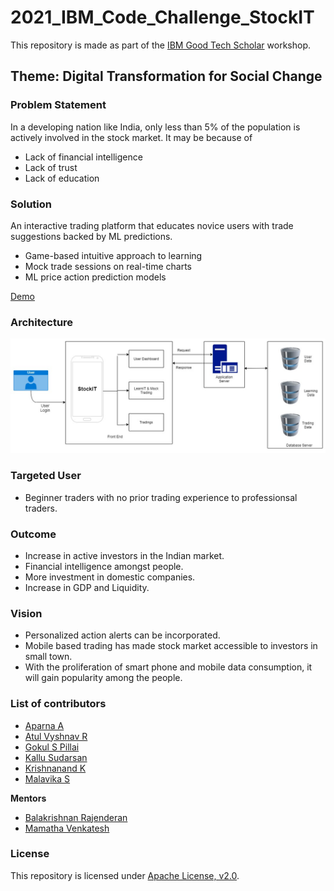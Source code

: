 # 2021_IBM_Code_Challenge_StockIT

This repository is made as part of the [IBM Good Tech Scholar](https://isl-good-tech-scholars.mybluemix.net/) workshop.

## Theme: Digital Transformation for Social Change

### **Problem Statement** 

In a developing nation like India, only less than 5% of the population is actively involved in the stock market. It may be because of

- Lack of financial intelligence
- Lack of trust
- Lack of education

### **Solution**

An interactive trading platform that educates novice users with trade suggestions backed by ML predictions.

- Game-based intuitive approach to learning
- Mock trade sessions on real-time charts
- ML price action prediction models

[Demo](https://drive.google.com/file/d/1zIPUJeSFaYPGB3HCecwnbYCGScHuuu0s/view?usp=sharing)

### **Architecture**

![Img](https://github.com/atul-vyshnav/2021_IBM_Code_Challenge_StockIT/blob/main/data/images/StockIT%20Architecture.jpg)

### **Targeted User**

- Beginner traders with no prior trading experience to professionsal traders.

### **Outcome**

- Increase in active investors in the Indian market.
- Financial intelligence amongst people.
- More investment in domestic companies.
- Increase in GDP and Liquidity.

### **Vision**

- Personalized action alerts can be incorporated.
- Mobile based trading has made stock market accessible to investors in small town.
- With the proliferation of smart phone and mobile data consumption, it will gain popularity among the people.

### List of contributors

- [Aparna A](https://github.com/Aparna-A)
- [Atul Vyshnav R](https://github.com/atul-vyshnav)
- [Gokul S Pillai](https://github.com/gokulspillai121)
- [Kallu Sudarsan](https://github.com/Kallu0613)
- [Krishnanand K](https://github.com/Krish4U2)
- [Malavika S](https://github.com/Malsmi)

**Mentors**

- [Balakrishnan Rajenderan](https://github.com/brajend4)
- [Mamatha Venkatesh](https://github.com/mamathakv)


### **License**

This repository is licensed under [Apache License, v2.0](https://github.com/atul-vyshnav/2021_IBM_Code_Challenge_StockIT/blob/main/LICENSE).
